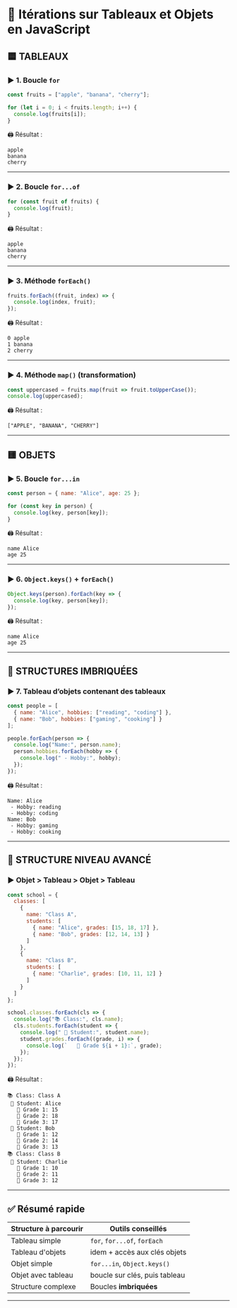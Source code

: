 # 🔄 Itérations sur Tableaux et Objets en JavaScript

## 🟦 TABLEAUX

### ▶️ 1. Boucle `for`
```js
const fruits = ["apple", "banana", "cherry"];

for (let i = 0; i < fruits.length; i++) {
  console.log(fruits[i]);
}
```
🖨️ Résultat :
```
apple
banana
cherry
```

---

### ▶️ 2. Boucle `for...of`
```js
for (const fruit of fruits) {
  console.log(fruit);
}
```
🖨️ Résultat :
```
apple
banana
cherry
```

---

### ▶️ 3. Méthode `forEach()`
```js
fruits.forEach((fruit, index) => {
  console.log(index, fruit);
});
```
🖨️ Résultat :
```
0 apple
1 banana
2 cherry
```

---

### ▶️ 4. Méthode `map()` (transformation)
```js
const uppercased = fruits.map(fruit => fruit.toUpperCase());
console.log(uppercased);
```
🖨️ Résultat :
```
["APPLE", "BANANA", "CHERRY"]
```

---

## 🟨 OBJETS

### ▶️ 5. Boucle `for...in`
```js
const person = { name: "Alice", age: 25 };

for (const key in person) {
  console.log(key, person[key]);
}
```
🖨️ Résultat :
```
name Alice
age 25
```

---

### ▶️ 6. `Object.keys()` + `forEach()`
```js
Object.keys(person).forEach(key => {
  console.log(key, person[key]);
});
```
🖨️ Résultat :
```
name Alice
age 25
```

---

## 🧠 STRUCTURES IMBRIQUÉES

### ▶️ 7. Tableau d’objets contenant des tableaux
```js
const people = [
  { name: "Alice", hobbies: ["reading", "coding"] },
  { name: "Bob", hobbies: ["gaming", "cooking"] }
];

people.forEach(person => {
  console.log("Name:", person.name);
  person.hobbies.forEach(hobby => {
    console.log(" - Hobby:", hobby);
  });
});
```
🖨️ Résultat :
```
Name: Alice
 - Hobby: reading
 - Hobby: coding
Name: Bob
 - Hobby: gaming
 - Hobby: cooking
```

---

## 🧠 STRUCTURE NIVEAU AVANCÉ

### ▶️ Objet > Tableau > Objet > Tableau

```js
const school = {
  classes: [
    {
      name: "Class A",
      students: [
        { name: "Alice", grades: [15, 18, 17] },
        { name: "Bob", grades: [12, 14, 13] }
      ]
    },
    {
      name: "Class B",
      students: [
        { name: "Charlie", grades: [10, 11, 12] }
      ]
    }
  ]
};

school.classes.forEach(cls => {
  console.log("📚 Class:", cls.name);
  cls.students.forEach(student => {
    console.log(" 👤 Student:", student.name);
    student.grades.forEach((grade, i) => {
      console.log(`   📝 Grade ${i + 1}:`, grade);
    });
  });
});
```

🖨️ Résultat :
```
📚 Class: Class A
 👤 Student: Alice
   📝 Grade 1: 15
   📝 Grade 2: 18
   📝 Grade 3: 17
 👤 Student: Bob
   📝 Grade 1: 12
   📝 Grade 2: 14
   📝 Grade 3: 13
📚 Class: Class B
 👤 Student: Charlie
   📝 Grade 1: 10
   📝 Grade 2: 11
   📝 Grade 3: 12
```

---

## ✅ Résumé rapide

| Structure à parcourir      | Outils conseillés             |
|----------------------------|-------------------------------|
| Tableau simple             | `for`, `for...of`, `forEach` |
| Tableau d'objets           | idem + accès aux clés objets |
| Objet simple               | `for...in`, `Object.keys()`  |
| Objet avec tableau         | boucle sur clés, puis tableau |
| Structure complexe         | Boucles **imbriquées**       |

---

